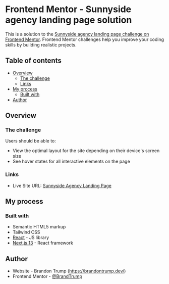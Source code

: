 # Frontend Mentor - Sunnyside agency landing page solution

This is a solution to the [Sunnyside agency landing page challenge on Frontend Mentor](https://www.frontendmentor.io/challenges/sunnyside-agency-landing-page-7yVs3B6ef). Frontend Mentor challenges help you improve your coding skills by building realistic projects.

## Table of contents

- [Overview](#overview)
  - [The challenge](#the-challenge)
  - [Links](#links)
- [My process](#my-process)
  - [Built with](#built-with)
- [Author](#author)

## Overview

### The challenge

Users should be able to:

- View the optimal layout for the site depending on their device's screen size
- See hover states for all interactive elements on the page

### Links
- Live Site URL: [Sunnyside Agency Landing Page](https://sunnyside-agency-landing-page-brandtrump.vercel.app/)

## My process

### Built with

- Semantic HTML5 markup
- Tailwind CSS
- [React](https://reactjs.org/) - JS library
- [Next.js 13](https://nextjs.org/docs/getting-started) - React framework

## Author

- Website - Brandon Trump (https://brandontrump.dev/)
- Frontend Mentor - [@BrandTrump](https://www.frontendmentor.io/profile/BrandTrump)
